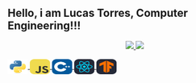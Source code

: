 ## Hello, i am Lucas Torres, Computer Engineering!!!
<div align="center">
  <a href="https://github.com/torreslucs23">
  <img height="190em" src="https://github-readme-stats.vercel.app/api?username=torreslucs23&show_icons=true&theme=dark&include_all_commits=true&count_private=true"/>
  <img height="160em" src="https://github-readme-stats.vercel.app/api/top-langs/?username=torreslucs23&layout=compact&langs_count=7&theme=dark"/>
</div>
<div style="display: inline_block"><br>

  <img align="center" alt="Rafa-Python" height="30" width="40" src="https://raw.githubusercontent.com/devicons/devicon/master/icons/python/python-original.svg">
  <img align="center" alt="lucas-js" height="30" width="40" src="https://github.com/tandpfun/skill-icons/blob/main/icons/JavaScript.svg">
  <img align="center" alt="lucas-cpp" height="30" width="40" src="https://github.com/tandpfun/skill-icons/blob/main/icons/CPP.svg">
  <img align="center" alt="lucas-react" height="30" width="40" src="https://github.com/tandpfun/skill-icons/blob/main/icons/React-Dark.svg">
  <img align="center" alt="lucas-tensorflow" height="30" width="40" src="https://github.com/tandpfun/skill-icons/blob/main/icons/TensorFlow-Dark.svg">

 
  
  ##
 
<div> 

 

 
</div>
